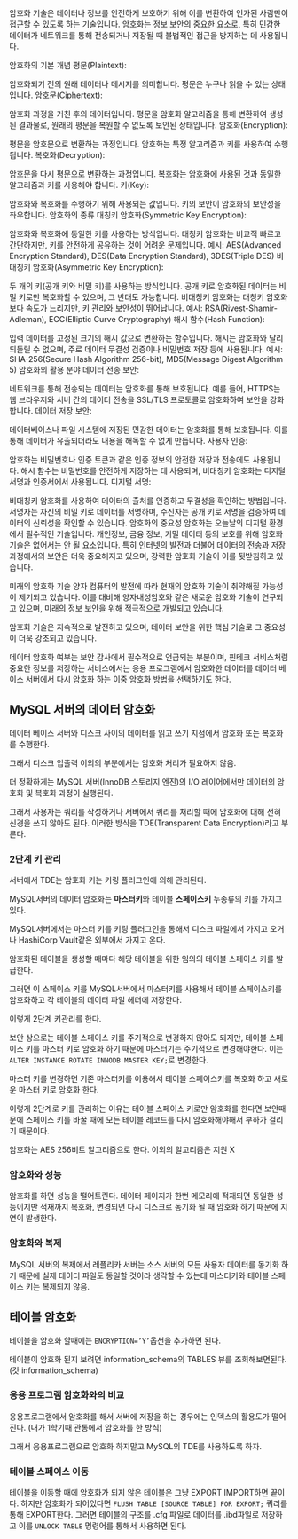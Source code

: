 암호화 기술은 데이터나 정보를 안전하게 보호하기 위해 이를 변환하여 인가된 사람만이 접근할 수 있도록 하는 기술입니다. 암호화는 정보 보안의 중요한 요소로, 특히 민감한 데이터가 네트워크를 통해 전송되거나 저장될 때 불법적인 접근을 방지하는 데 사용됩니다.

암호화의 기본 개념
평문(Plaintext):

암호화되기 전의 원래 데이터나 메시지를 의미합니다. 평문은 누구나 읽을 수 있는 상태입니다.
암호문(Ciphertext):

암호화 과정을 거친 후의 데이터입니다. 평문을 암호화 알고리즘을 통해 변환하여 생성된 결과물로, 원래의 평문을 복원할 수 없도록 보안된 상태입니다.
암호화(Encryption):

평문을 암호문으로 변환하는 과정입니다. 암호화는 특정 알고리즘과 키를 사용하여 수행됩니다.
복호화(Decryption):

암호문을 다시 평문으로 변환하는 과정입니다. 복호화는 암호화에 사용된 것과 동일한 알고리즘과 키를 사용해야 합니다.
키(Key):

암호화와 복호화를 수행하기 위해 사용되는 값입니다. 키의 보안이 암호화의 보안성을 좌우합니다.
암호화의 종류
대칭키 암호화(Symmetric Key Encryption):

암호화와 복호화에 동일한 키를 사용하는 방식입니다. 대칭키 암호화는 비교적 빠르고 간단하지만, 키를 안전하게 공유하는 것이 어려운 문제입니다.
예시: AES(Advanced Encryption Standard), DES(Data Encryption Standard), 3DES(Triple DES)
비대칭키 암호화(Asymmetric Key Encryption):

두 개의 키(공개 키와 비밀 키)를 사용하는 방식입니다. 공개 키로 암호화된 데이터는 비밀 키로만 복호화할 수 있으며, 그 반대도 가능합니다. 비대칭키 암호화는 대칭키 암호화보다 속도가 느리지만, 키 관리와 보안성이 뛰어납니다.
예시: RSA(Rivest-Shamir-Adleman), ECC(Elliptic Curve Cryptography)
해시 함수(Hash Function):

입력 데이터를 고정된 크기의 해시 값으로 변환하는 함수입니다. 해시는 암호화와 달리 되돌릴 수 없으며, 주로 데이터 무결성 검증이나 비밀번호 저장 등에 사용됩니다.
예시: SHA-256(Secure Hash Algorithm 256-bit), MD5(Message Digest Algorithm 5)
암호화의 활용 분야
데이터 전송 보안:

네트워크를 통해 전송되는 데이터는 암호화를 통해 보호됩니다. 예를 들어, HTTPS는 웹 브라우저와 서버 간의 데이터 전송을 SSL/TLS 프로토콜로 암호화하여 보안을 강화합니다.
데이터 저장 보안:

데이터베이스나 파일 시스템에 저장된 민감한 데이터는 암호화를 통해 보호됩니다. 이를 통해 데이터가 유출되더라도 내용을 해독할 수 없게 만듭니다.
사용자 인증:

암호화는 비밀번호나 인증 토큰과 같은 인증 정보의 안전한 저장과 전송에도 사용됩니다. 해시 함수는 비밀번호를 안전하게 저장하는 데 사용되며, 비대칭키 암호화는 디지털 서명과 인증서에서 사용됩니다.
디지털 서명:

비대칭키 암호화를 사용하여 데이터의 출처를 인증하고 무결성을 확인하는 방법입니다. 서명자는 자신의 비밀 키로 데이터를 서명하며, 수신자는 공개 키로 서명을 검증하여 데이터의 신뢰성을 확인할 수 있습니다.
암호화의 중요성
암호화는 오늘날의 디지털 환경에서 필수적인 기술입니다. 개인정보, 금융 정보, 기밀 데이터 등의 보호를 위해 암호화 기술은 없어서는 안 될 요소입니다. 특히 인터넷의 발전과 더불어 데이터의 전송과 저장 과정에서의 보안은 더욱 중요해지고 있으며, 강력한 암호화 기술이 이를 뒷받침하고 있습니다.

미래의 암호화 기술
양자 컴퓨터의 발전에 따라 현재의 암호화 기술이 취약해질 가능성이 제기되고 있습니다. 이를 대비해 양자내성암호와 같은 새로운 암호화 기술이 연구되고 있으며, 미래의 정보 보안을 위해 적극적으로 개발되고 있습니다.

암호화 기술은 지속적으로 발전하고 있으며, 데이터 보안을 위한 핵심 기술로 그 중요성이 더욱 강조되고 있습니다.

데이터 암호화 여부는 보안 감사에서 필수적으로 언급되는 부분이며, 핀테크 서비스처럼 중요한 정보를 저장하는 서비스에서는 응용 프로그램에서 암호화한 데이터를 데이터 베이스 서버에서 다시 암호화 하는 이중 암호화 방법을 선택하기도 한다.

## MySQL 서버의 데이터 암호화

데이터 베이스 서버와 디스크 사이의 데이터를 읽고 쓰기 지점에서 암호화 또는 복호화를 수행한다.

그래서 디스크 입출력 이외의 부분에서는 암호화 처리가 필요하지 않음. 

더 정확하게는 MySQL 서버(InnoDB 스토리지 엔진)의 I/O 레이어에서만 데이터의 암호화 및 복호화 과정이 실행된다. 

그래서 사용자는 쿼리를 작성하거나 서버에서 쿼리를 처리할 때에 암호화에 대해 전혀 신경을 쓰지 않아도 된다. 이러한 방식을 TDE(Transparent Data Encryption)라고 부른다.

### 2단계 키 관리

서버에서 TDE는 암호화 키는 키링 플러그인에 의해 관리된다.

MySQL서버의 데이터 암호화는 **마스터키**와 테이블 **스페이스키** 두종류의 키를 가지고 있다.

MySQL서버에서는 마스터 키를 키링 플러그인을 통해서 디스크 파일에서 가지고 오거나 HashiCorp Vault같은 외부에서 가지고 온다.

암호화된 테이블을 생성할 때마다 해당 테이블을 위한 임의의 테이블 스페이스 키를 발급한다. 

그러면 이 스페이스 키를 MySQL서버에서 마스터키를 사용해서 테이블 스페이스키를 암호화하고 각 테이블의 데이터 파일 헤더에 저장한다.

이렇게 2단계 키관리를 한다.

보안 상으로는 테이블 스페이스 키를 주기적으로 변경하지 않아도 되지만, 테이블 스페이스 키를 마스터 키로 암호화 하기 때문에 마스터기는 주기적으로 변경해야한다. 이는 `ALTER INSTANCE ROTATE INNODB MASTER KEY;`로 변경한다.

마스터 키를 변경하면 기존 마스터키를 이용해서 테이블 스페이스키를 복호화 하고 새로운 마스터 키로 암호화 한다.

이렇게 2단계로 키를 관리하는 이유는 테이블 스페이스 키로만 암호화를 한다면 보안때문에 스페이스 키를 바꿀 때에 모든 테이블 레코드를 다시 암호화해야해서 부하가 걸리기 때문이다. 

암호화는 AES 256비트 알고리즘으로 한다. 이외의 알고리즘은 지원 X

### 암호화와 성능

암호화를 하면 성능을 떨어트린다. 데이터 페이지가 한번 메모리에 적재되면 동일한 성능이지만 적재까지 복호화, 변경되면 다시 디스크로 동기화 될 때 암호화 하기 때문에 지연이 발생한다.

### 암호화와 복제

MySQL 서버의 복제에서 레플리카 서버는 소스 서버의 모든 사용자 데이터를 동기화 하기 때문에 실제 데이터 파일도 동일할 것이라 생각할 수 있는데 마스터키와 테이블 스페이스 키는 복제되지 않음.

## 테이블 암호화

테이블을 암호화 할때에는 `ENCRYPTION=’Y’`옵션을 추가하면 된다.

테이블이 암호화 된지 보려면 information_schema의 TABLES 뷰를 조회해보면된다. (갓 information_schema)

### 응용 프로그램 암호화와의 비교

응용프로그램에서 암호화를 해서 서버에 저장을 하는 경우에는 인덱스의 활용도가 떨어진다. (내가 1학기때 관통에서 암호화를 한 방식)

그래서 응용프로그램으로 암호화 하지말고 MySQL의 TDE를 사용하도록 하자.

### 테이블 스페이스 이동

테이블을 이동할 때에 암호화가 되지 않은 테이블은 그냥 EXPORT IMPORT하면 끝이다. 하지만 암호화가 되어있다면 `FLUSH TABLE [SOURCE TABLE] FOR EXPORT;` 쿼리를 통해 EXPORT한다. 그러면 테이블의 구조를 .cfg 파일로 데이터를 .ibd파일로 저장하고 이를 `UNLOCK TABLE` 명령어를 통해서 사용하면 된다.